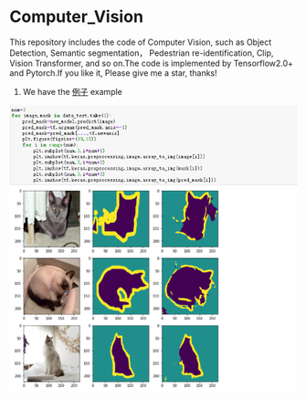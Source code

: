 # Computer_Vision
This repository includes the code of Computer Vision, such as Object Detection,   Semantic segmentation， Pedestrian re-identification, Clip, Vision Transformer, and so on.The code is implemented by Tensorflow2.0+ and Pytorch.If you like it, Please give me a star, thanks!


1. We have the [例子](https://github.com/Geeksongs/Computer_Vision/tree/master/Semantic%20segmentation/FCN) example

![123](https://github.com/Geeksongs/Computer_vision/blob/master/Semantic%20segmentation/FCN/123.png)
